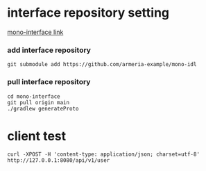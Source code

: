 # interface repository setting
[mono-interface link](https://github.com/armeria-example/mono-interface)

### add interface repository
```
git submodule add https://github.com/armeria-example/mono-idl
```

### pull interface repository
```
cd mono-interface
git pull origin main
./gradlew generateProto
```


# client test
```
curl -XPOST -H 'content-type: application/json; charset=utf-8' http://127.0.0.1:8080/api/v1/user
```